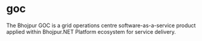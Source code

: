 # goc
The Bhojpur GOC is a grid operations centre software-as-a-service product applied within Bhojpur.NET Platform ecosystem for service delivery.
